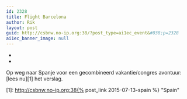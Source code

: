```yaml
---
id: 2328
title: Flight Barcelona
author: Rik
layout: post
guid: http://csbnw.no-ip.org:38/?post_type=ai1ec_event&#038;p=2328
ai1ec_banner_image: null
---
```

-
-
Op weg naar Spanje voor een gecombineerd vakantie/congres avontuur: [lees nu][1] het verslag.

 [1]: http://csbnw.no-ip.org:38{% post_link 2015-07-13-spain %} "Spain"